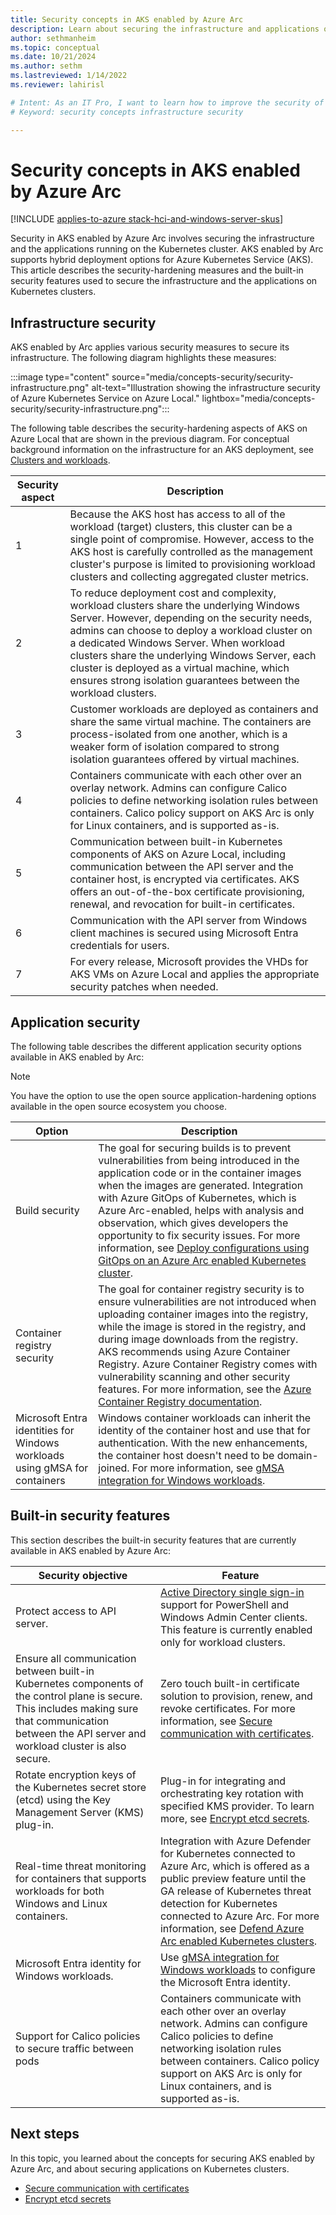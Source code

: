 ```yaml
---
title: Security concepts in AKS enabled by Azure Arc
description: Learn about securing the infrastructure and applications on a Kubernetes cluster in AKS enabled by Arc.
author: sethmanheim
ms.topic: conceptual
ms.date: 10/21/2024
ms.author: sethm 
ms.lastreviewed: 1/14/2022
ms.reviewer: lahirisl

# Intent: As an IT Pro, I want to learn how to improve the security of the applications and infrastructure in AKS enabled by Azure Arc.
# Keyword: security concepts infrastructure security

---
```


# Security concepts in AKS enabled by Azure Arc

[!INCLUDE [applies-to-azure stack-hci-and-windows-server-skus](includes/aks-hci-applies-to-skus/aks-hybrid-applies-to-azure-stack-hci-windows-server-sku.md)]

Security in AKS enabled by Azure Arc involves securing the infrastructure and the applications running on the Kubernetes cluster. AKS enabled by Arc supports hybrid deployment options for Azure Kubernetes Service (AKS). This article describes the security-hardening measures and the built-in security features used to secure the infrastructure and the applications on Kubernetes clusters.

## Infrastructure security

AKS enabled by Arc applies various security measures to secure its infrastructure. The following diagram highlights these measures:

:::image type="content" source="media/concepts-security/security-infrastructure.png" alt-text="Illustration showing the infrastructure security of Azure Kubernetes Service on Azure Local." lightbox="media/concepts-security/security-infrastructure.png":::

The following table describes the security-hardening aspects of AKS on Azure Local that are shown in the previous diagram. For conceptual background information on the infrastructure for an AKS deployment, see [Clusters and workloads](./kubernetes-concepts.md).

| Security aspect |  Description  |
| ------  | --------|
| 1  | Because the AKS host has access to all of the workload (target) clusters, this cluster can be a single point of compromise. However, access to the AKS host is carefully controlled as the management cluster's purpose is limited to provisioning workload clusters and collecting aggregated cluster metrics. |
| 2 | To reduce deployment cost and complexity, workload clusters share the underlying Windows Server. However, depending on the security needs, admins can choose to deploy a workload cluster on a dedicated Windows Server. When workload clusters share the underlying Windows Server, each cluster is deployed as a virtual machine, which ensures strong isolation guarantees between the workload clusters. |
| 3 |  Customer workloads are deployed as containers and share the same virtual machine. The containers are process-isolated from one another, which is a weaker form of isolation compared to strong isolation guarantees offered by virtual machines.  |
| 4 | Containers communicate with each other over an overlay network. Admins can configure Calico policies to define networking isolation rules between containers. Calico policy support on AKS Arc is only for Linux containers, and is supported as-is. |
| 5 | Communication between built-in Kubernetes components of AKS on Azure Local, including communication between the API server and the container host, is encrypted via certificates. AKS offers an out-of-the-box certificate provisioning, renewal, and revocation for built-in certificates.    |
| 6 | Communication with the API server from Windows client machines is secured using Microsoft Entra credentials for users.  |
| 7 | For every release, Microsoft provides the VHDs for AKS VMs on Azure Local and applies the appropriate security patches when needed.  |

## Application security

The following table describes the different application security options available in AKS enabled by Arc:

> [!NOTE]
> You have the option to use the open source application-hardening options available in the open source ecosystem you choose.

| Option |  Description  |
| ------- | -----------|
| Build security | The goal for securing builds is to prevent vulnerabilities from being introduced in the application code or in the container images when the images are generated. Integration with Azure GitOps of Kubernetes, which is Azure Arc-enabled, helps with analysis and observation, which gives developers the opportunity to fix security issues. For more information, see [Deploy configurations using GitOps on an Azure Arc enabled Kubernetes cluster](/azure/azure-arc/kubernetes/tutorial-use-gitops-connected-cluster).  |
| Container registry security| The goal for container registry security is to ensure vulnerabilities are not introduced when uploading container images into the registry, while the image is stored in the registry, and during image downloads from the registry. AKS recommends using Azure Container Registry. Azure Container Registry comes with vulnerability scanning and other security features. For more information, see the [Azure Container Registry documentation](/azure/container-registry/).  |
| Microsoft Entra identities for Windows workloads using gMSA for containers | Windows container workloads can inherit the identity of the container host and use that for authentication. With the new enhancements, the container host doesn't need to be domain-joined. For more information, see [gMSA integration for Windows workloads](./prepare-windows-nodes-gmsa.md). |

## Built-in security features

This section describes the built-in security features that are currently available in AKS enabled by Azure Arc:

|  Security objective  |   Feature  |
|-----------   |  --------- |
| Protect access to API server.  | [Active Directory single sign-in](./ad-sso.md) support for PowerShell and Windows Admin Center clients. This feature is currently enabled only for workload clusters.  |
|  Ensure all communication between built-in Kubernetes components of the control plane is secure. This includes making sure that communication between the API server and workload cluster is also secure.| Zero touch built-in certificate solution to provision, renew, and revoke certificates. For more information, see [Secure communication with certificates](./secure-communication.md). |
| Rotate encryption keys of the Kubernetes secret store (etcd) using the Key Management Server (KMS) plug-in. | Plug-in for integrating and orchestrating key rotation with specified KMS provider. To learn more, see [Encrypt etcd secrets](./encrypt-secrets.md). |
| Real-time threat monitoring for containers that supports workloads for both Windows and Linux containers.  | Integration with Azure Defender for Kubernetes connected to Azure Arc, which is offered as a public preview feature until the GA release of Kubernetes threat detection for Kubernetes connected to Azure Arc. For more information, see [Defend Azure Arc enabled Kubernetes clusters](/azure/security-center/defender-for-kubernetes-azure-arc?tabs=k8s-deploy-asc%2ck8s-verify-asc%2ck8s-remove-arc). |
| Microsoft Entra identity for Windows workloads.  | Use [gMSA integration for Windows workloads](./prepare-windows-nodes-gmsa.md) to configure the Microsoft Entra identity. |
| Support for Calico policies to secure traffic between pods  | Containers communicate with each other over an overlay network. Admins can configure Calico policies to define networking isolation rules between containers. Calico policy support on AKS Arc is only for Linux containers, and is supported as-is. |

## Next steps

In this topic, you learned about the concepts for securing AKS enabled by Azure Arc, and about securing applications on Kubernetes clusters.

- [Secure communication with certificates](./secure-communication.md)
- [Encrypt etcd secrets](./encrypt-secrets.md)
